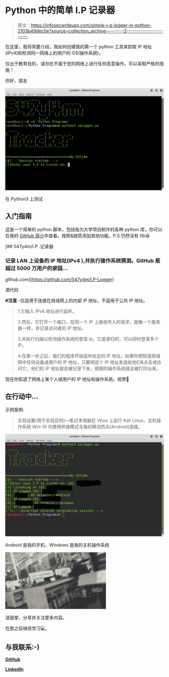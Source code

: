 # Python 中的简单 I.P 记录器

> 原文：<https://infosecwriteups.com/simple-i-p-logger-in-python-2103b49dec0e?source=collection_archive---------2----------------------->

在这里，我将简要介绍，我如何创建我的第一个 python 工具来抓取 IP 地址(IPv4)和检测同一网络上的用户的 OS(操作系统)。

仅出于教育目的，请勿在不属于您的网络上进行任何恶意操作。可以采取严格的措施！

你好，朋友

![](img/3c1528b85c2a4522c12765b4ab436c33.png)

在 Python3 上测试

## 入门指南

这是一个简单的 python 脚本，包括我为大学项目制作的各种 python 库，你可以在我的 [GitHub 简介](https://github.com/547y4m/I.P-Logger)中查看。按照&随意添加其他功能。P.S 仍然没有 0b😆

[](https://github.com/547y4m/I.P-Logger) [## 547y4m/I.P .记录器

### 记录 LAN 上设备的 IP 地址(IPv4 ),并执行操作系统猜测。GitHub 是超过 5000 万用户的家园…

github.com](https://github.com/547y4m/I.P-Logger) 

源代码

**#注意** -仅适用于连接在局域网上的内部 IP 地址，不适用于公共 IP 地址。

> 1.它输入 IPv4 地址进行监听。
> 
> 2.然后，它打开一个端口，在同一个 IP 上接收传入的请求，就像一个服务器一样，并记录访问者的 IP 地址。
> 
> 3.并执行扫描以检测操作系统的登录 ip，它是递归的，可以同时登录多个 IP。
> 
> 4.在第一步之后，我们的程序开始监听给定的 IP 地址，如果你想知道局域网中任何设备或用户的 IP 地址，只要把这个 IP 地址发送给他们&点击或访问它，他们的 IP 地址就会被记录下来，预期的操作系统就会被打印出来。

现在你知道了网络上某个人或用户的 IP 地址和操作系统。祝贺🎉

## 在行动中…

示例案例:

> 实验设置(用于实验目的)—笔记本电脑在 Vbox 上运行 Kali Linux，主机操作系统 Win-10 均使用桥接模式与我的移动热点(Android)连接。

![](img/e59aa828710510ba8e249235a70626e4.png)

Android 是我的手机，Windows 是我的主机操作系统

![](img/e5e3f4ab48e0794fe7ff537cdad04600.png)

请鼓掌、分享并关注更多内容。

在那之前继续学习💻。

## 与我联系:-)

[**GitHub**](https://github.com/547y4m)

[**LinkedIn**](https://www.linkedin.com/public-profile/in/satyam-kanojiya-2975281b1/)